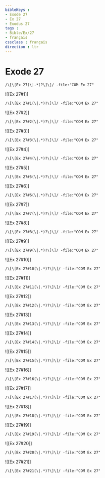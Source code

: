 ```yaml
---
bibleKeys : 
- Exode 27
- Ex 27
- Exodus 27
tags : 
- Bible/Ex/27
- français
cssclass : français
direction : ltr
---
```


# Exode 27

```query
/\[\[Ex 27(\|.*)?\]\]/ -file:"COM Ex 27"
```



![[Ex 27#1]]

```query
/\[\[Ex 27#1(\|.*)?\]\]/ -file:"COM Ex 27"
```

![[Ex 27#2]]

```query
/\[\[Ex 27#2(\|.*)?\]\]/ -file:"COM Ex 27"
```

![[Ex 27#3]]

```query
/\[\[Ex 27#3(\|.*)?\]\]/ -file:"COM Ex 27"
```

![[Ex 27#4]]

```query
/\[\[Ex 27#4(\|.*)?\]\]/ -file:"COM Ex 27"
```

![[Ex 27#5]]

```query
/\[\[Ex 27#5(\|.*)?\]\]/ -file:"COM Ex 27"
```

![[Ex 27#6]]

```query
/\[\[Ex 27#6(\|.*)?\]\]/ -file:"COM Ex 27"
```

![[Ex 27#7]]

```query
/\[\[Ex 27#7(\|.*)?\]\]/ -file:"COM Ex 27"
```

![[Ex 27#8]]

```query
/\[\[Ex 27#8(\|.*)?\]\]/ -file:"COM Ex 27"
```

![[Ex 27#9]]

```query
/\[\[Ex 27#9(\|.*)?\]\]/ -file:"COM Ex 27"
```

![[Ex 27#10]]

```query
/\[\[Ex 27#10(\|.*)?\]\]/ -file:"COM Ex 27"
```

![[Ex 27#11]]

```query
/\[\[Ex 27#11(\|.*)?\]\]/ -file:"COM Ex 27"
```

![[Ex 27#12]]

```query
/\[\[Ex 27#12(\|.*)?\]\]/ -file:"COM Ex 27"
```

![[Ex 27#13]]

```query
/\[\[Ex 27#13(\|.*)?\]\]/ -file:"COM Ex 27"
```

![[Ex 27#14]]

```query
/\[\[Ex 27#14(\|.*)?\]\]/ -file:"COM Ex 27"
```

![[Ex 27#15]]

```query
/\[\[Ex 27#15(\|.*)?\]\]/ -file:"COM Ex 27"
```

![[Ex 27#16]]

```query
/\[\[Ex 27#16(\|.*)?\]\]/ -file:"COM Ex 27"
```

![[Ex 27#17]]

```query
/\[\[Ex 27#17(\|.*)?\]\]/ -file:"COM Ex 27"
```

![[Ex 27#18]]

```query
/\[\[Ex 27#18(\|.*)?\]\]/ -file:"COM Ex 27"
```

![[Ex 27#19]]

```query
/\[\[Ex 27#19(\|.*)?\]\]/ -file:"COM Ex 27"
```

![[Ex 27#20]]

```query
/\[\[Ex 27#20(\|.*)?\]\]/ -file:"COM Ex 27"
```

![[Ex 27#21]]

```query
/\[\[Ex 27#21(\|.*)?\]\]/ -file:"COM Ex 27"
```

